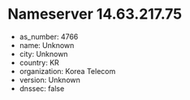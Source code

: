 # Nameserver 14.63.217.75

* as_number: 4766
* name: Unknown
* city: Unknown
* country: KR
* organization: Korea Telecom
* version: Unknown
* dnssec: false
